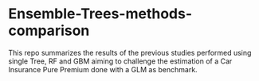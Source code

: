 # Ensemble-Trees-methods-comparison

This repo summarizes the results of the previous studies performed using single Tree, RF and GBM aiming to challenge the estimation of a Car Insurance Pure Premium done with a GLM as benchmark.
